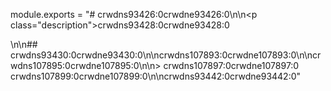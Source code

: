 module.exports = "# crwdns93426:0crwdne93426:0\n\n<p class=\"description\">crwdns93428:0crwdne93428:0</p>\n\n## crwdns93430:0crwdne93430:0\n\ncrwdns107893:0crwdne107893:0\n\ncrwdns107895:0crwdne107895:0\n\n> crwdns107897:0crwdne107897:0 crwdns107899:0crwdne107899:0\n\ncrwdns93442:0crwdne93442:0"